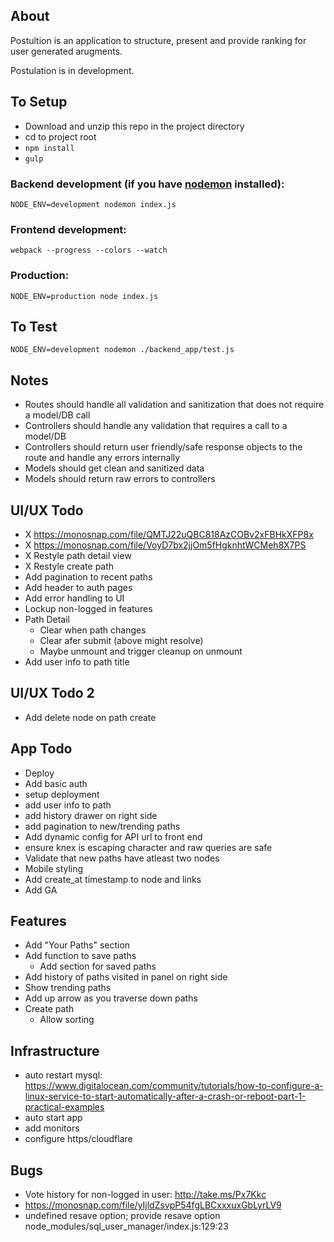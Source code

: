 ## About

Postultion is an application to structure, present and provide ranking for user generated arugments.

Postulation is in development.


## To Setup

* Download and unzip this repo in the project directory
* cd to project root
* `npm install`
* `gulp`


### Backend development (if you have [nodemon](https://github.com/remy/nodemon) installed):
```
NODE_ENV=development nodemon index.js
```

### Frontend development:
```
webpack --progress --colors --watch
```

### Production:
```
NODE_ENV=production node index.js
```

## To Test

`NODE_ENV=development nodemon ./backend_app/test.js`

## Notes

* Routes should handle all validation and sanitization that does not require a model/DB call
* Controllers should handle any validation that requires a call to a model/DB
* Controllers should return user friendly/safe response objects to the route and handle any errors internally
* Models should get clean and sanitized data
* Models should return raw errors to controllers

## UI/UX Todo

* X https://monosnap.com/file/QMTJ22uQBC818AzCOBv2xFBHkXFP8x
* X https://monosnap.com/file/VoyD7bx2jjOm5fHgknhtWCMeh8X7PS
* X Restyle path detail view
* X Restyle create path
* Add pagination to recent paths
* Add header to auth pages
* Add error handling to UI
* Lockup non-logged in features
* Path Detail
  * Clear when path changes
  * Clear afer submit (above might resolve)
  * Maybe unmount and trigger cleanup on unmount
* Add user info to path title

## UI/UX Todo 2

* Add delete node on path create

## App Todo
* Deploy
* Add basic auth
* setup deployment
* add user info to path
* add history drawer on right side
* add pagination to new/trending paths
* Add dynamic config for API url to front end
* ensure knex is escaping character and raw queries are safe
* Validate that new paths have atleast two nodes
* Mobile styling
* Add create_at timestamp to node and links
* Add GA

## Features
* Add "Your Paths" section
* Add function to save paths
  * Add section for saved paths
* Add history of paths visited in panel on right side
* Show trending paths
* Add up arrow as you traverse down paths
* Create path
  * Allow sorting

## Infrastructure

* auto restart mysql: https://www.digitalocean.com/community/tutorials/how-to-configure-a-linux-service-to-start-automatically-after-a-crash-or-reboot-part-1-practical-examples
* auto start app
* add monitors
* configure https/cloudflare

## Bugs

* Vote history for non-logged in user: http://take.ms/Px7Kkc
* https://monosnap.com/file/yIjldZsvpP54fgLBCxxxuxGbLyrLV9
* undefined resave option; provide resave option node_modules/sql_user_manager/index.js:129:23